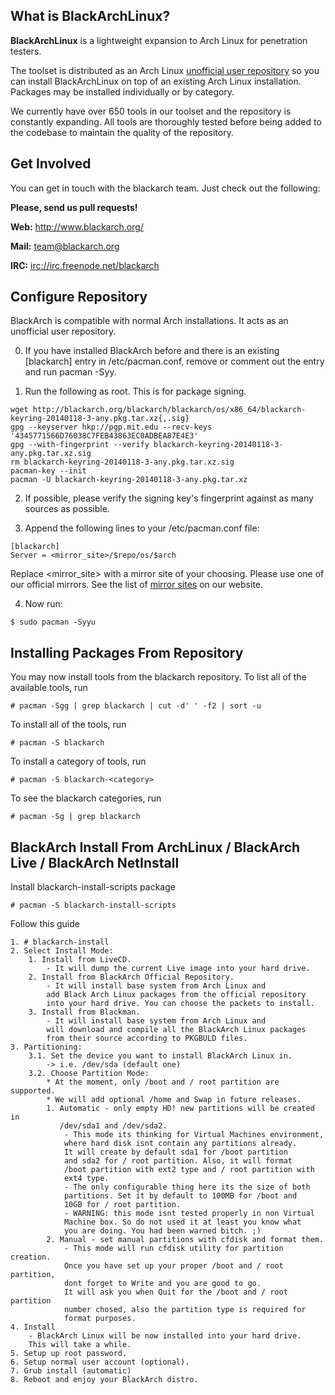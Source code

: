 What is BlackArchLinux?
------------------------

**BlackArchLinux** is a lightweight expansion to Arch Linux for penetration
testers.

The toolset is distributed as an Arch Linux [unofficial user
repository](https://wiki.archlinux.org/index.php/Unofficial_User_Repositories)
so you can install BlackArchLinux on top of an existing Arch Linux
installation. Packages may be installed individually or by category.

<!-- Count tools: pacman -Sgg | grep blackarchlinux | cut -d' ' -f2 | sort -u | wc -l -->
We currently have over 650 tools in our toolset and the repository is
constantly expanding. All tools are thoroughly tested before being added to the
codebase to maintain the quality of the repository.

Get Involved
------------

You can get in touch with the blackarch team. Just check out the following:

**Please, send us pull requests!**

**Web:** http://www.blackarch.org/

**Mail:** team@blackarch.org

**IRC:** [irc://irc.freenode.net/blackarch](irc://irc.freenode.net/blackarch)

Configure Repository
--------------------

BlackArch is compatible with normal Arch installations. It acts as an unofficial user repository.

0. If you have installed BlackArch before and there is an existing [blackarch] entry in /etc/pacman.conf, remove or comment out the entry and run pacman -Syy. 

1. Run the following as root. This is for package signing.

```
wget http://blackarch.org/blackarch/blackarch/os/x86_64/blackarch-keyring-20140118-3-any.pkg.tar.xz{,.sig}
gpg --keyserver hkp://pgp.mit.edu --recv-keys '4345771566D76038C7FEB43863EC0ADBEA87E4E3'
gpg --with-fingerprint --verify blackarch-keyring-20140118-3-any.pkg.tar.xz.sig
rm blackarch-keyring-20140118-3-any.pkg.tar.xz.sig
pacman-key --init
pacman -U blackarch-keyring-20140118-3-any.pkg.tar.xz
```

2. If possible, please verify the signing key's fingerprint against as many sources as possible. 

3. Append the following lines to your /etc/pacman.conf file:

```
[blackarch]
Server = <mirror_site>/$repo/os/$arch
```
Replace <mirror_site> with a mirror site of your choosing. Please use one of our official mirrors. See the list of [mirror sites](http://blackarch.org/download.html#mirrors) on our website.

4. Now run:

```
$ sudo pacman -Syyu
```

Installing Packages From Repository
-----------------------------------

You may now install tools from the blackarch repository. To list all of the available tools, run

 ```
 # pacman -Sgg | grep blackarch | cut -d' ' -f2 | sort -u
 ```

To install all of the tools, run

 ```
 # pacman -S blackarch
 ```

To install a category of tools, run

 ```
 # pacman -S blackarch-<category>
 ```

To see the blackarch categories, run

 ```
 # pacman -Sg | grep blackarch
 ```

BlackArch Install From ArchLinux / BlackArch Live / BlackArch NetInstall
------------------------------------------------------------------------

Install blackarch-install-scripts package

 ```
 # pacman -S blackarch-install-scripts 
 ```

Follow this guide

    1. # blackarch-install
    2. Select Install Mode:
        1. Install from LiveCD.
            - It will dump the current Live image into your hard drive.
        2. Install from BlackArch Official Repository.
            - It will install base system from Arch Linux and
            add Black Arch Linux packages from the official repository
            into your hard drive. You can choose the packets to install.
        3. Install from Blackman.
            - It will install base system from Arch Linux and
            will download and compile all the BlackArch Linux packages
            from their source according to PKGBULD files.
    3. Partitioning:
        3.1. Set the device you want to install BlackArch Linux in.
            -> i.e. /dev/sda (default one)
        3.2. Choose Partition Mode:
            * At the moment, only /boot and / root partition are supported.
            * We will add optional /home and Swap in future releases.
            1. Automatic - only empty HD! new partitions will be created in
               /dev/sda1 and /dev/sda2.
                - This mode its thinking for Virtual Machines environment,
                where hard disk isnt contain any partitions already.
                It will create by default sda1 for /boot partition
                and sda2 for / root partition. Also, it will format
                /boot partition with ext2 type and / root partition with
                ext4 type.
                - The only configurable thing here its the size of both
                partitions. Set it by default to 100MB for /boot and
                10GB for / root partition.
                - WARNING: this mode isnt tested properly in non Virtual
                Machine box. So do not used it at least you know what
                you are doing. You had been warned bitch. ;)
            2. Manual - set manual partitions with cfdisk and format them.
                - This mode will run cfdisk utility for partition creation.
                Once you have set up your proper /boot and / root partition,
                dont forget to Write and you are good to go.
                It will ask you when Quit for the /boot and / root partition
                number chosed, also the partition type is required for
                format purposes.
    4. Install
        - BlackArch Linux will be now installed into your hard drive.
        This will take a while.
    5. Setup up root password.
    6. Setup normal user account (optional).
    7. Grub install (automatic)
    8. Reboot and enjoy your BlackArch distro.
